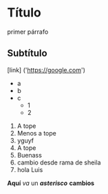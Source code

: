 # Título

primer párrafo

## Subtítulo

[link] ('https://google.com')

- a
- b
- c
  - 1
  - 2

1. A tope
2. Menos a tope
3. yguyf
4. A tope
5. Buenass
6. cambio desde rama de sheila
7. hola Luis

   
   




**Aquí** _va_ un **_asterisco_**
**cambios**

